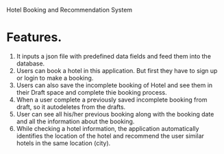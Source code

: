 Hotel Booking and Recommendation System

# Features.
1. It inputs a json file with predefined data fields and feed them into the database.
2. Users can book a hotel in this application. But first they have to sign up or login to make a booking.
3. Users can also save the incomplete booking of Hotel and see them in their Draft space and complete thie booking process.
4. When a user complete a previously saved incomplete booking from draft, so it autodeletes from the drafts.
5. User can see all his/her previous booking along with the booking date and all the information about the booking.
6. While checking a hotel information, the application automatically identifies the location of the hotel and recommend the user similar hotels in the same location (city).
